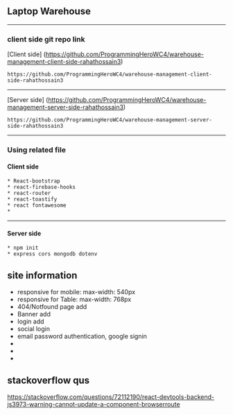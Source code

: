 ## Laptop Warehouse


- - - -
### client side git repo link

[Client side] (https://github.com/ProgrammingHeroWC4/warehouse-management-client-side-rahathossain3)
   
    https://github.com/ProgrammingHeroWC4/warehouse-management-client-side-rahathossain3

- - - - 
[Server side] (https://github.com/ProgrammingHeroWC4/warehouse-management-server-side-rahathossain3)
   
    https://github.com/ProgrammingHeroWC4/warehouse-management-server-side-rahathossain3

- - - -
### Using related file

#### Client side
    * React-bootstrap
    * react-firebase-hooks
    * react-router
    * react-toastify
    * react fontawesome
    * 


- - - -
#### Server side
    * npm init
    * express cors mongodb dotenv



## site information

* responsive for mobile:  max-width: 540px
* responsive for Table:  max-width: 768px
* 404/Notfound page add
* Banner add
* login add
* social login
* email password authentication, google signin
*
*
*

## stackoverflow qus
https://stackoverflow.com/questions/72112190/react-devtools-backend-js3973-warning-cannot-update-a-component-browserroute
